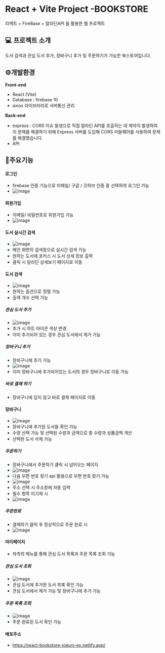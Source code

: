 # React + Vite Project -BOOKSTORE
리액트 + FireBase + 알라딘API 를 활용한 웹 프로젝트 

## 💻 프로젝트 소개
도서 검색과 관심 도서 추가, 장바구니 추가 및 주문하기가 가능한 북스토어입니다. 


## ⚙️개발환경
**Front-end**
- React (Vite)
- Database : firebase 10
- axios 라이브러리로 서버통신 관리
  
**Back-end**
- express  : CORS 이슈 발생으로 직접 알라딘 API를 호출하는 데 제약이 발생하여 이 문제를 해결하기 위해 Express 서버를 도입해 CORS 미들웨어를 사용하여 문제를 해결했습니다.
- API

## 📌주요기능

#### 로그인
- firebase 인증 기능으로 이메일/ 구글 / 깃허브 인증 중 선택하여 로그인 가능
- ![image](https://github.com/joeuni-ex/React_BookMarket/assets/141595215/93486ac2-b80f-4cee-9c83-e27ab10e4e50)

#### 회원가입
- 이메일/ 비밀번호로 회원가입 가능
- ![image](https://github.com/joeuni-ex/React_BookMarket/assets/141595215/e8871478-8010-4f01-a7cb-84c2fccaadfe)

#### 도서 실시간 검색 
- ![image](https://github.com/joeuni-ex/React_BookMarket/assets/141595215/23a7a608-4383-4672-a9cf-5e189c38d551)
- 메인 화면의 검색창으로 실시간 검색 가능
- 원하는 도서에 포커스 시 도서 상세 정보 출력
- 클릭 시 알라딘 상세보기 페이지로 이동
  

#### 도서 검색 
- ![image](https://github.com/joeuni-ex/React_BookMarket/assets/141595215/67731c1f-f1c7-433b-9eb7-506c25f93053)
- 원하는 옵션으로 정렬 가능
- 출력 개수 선택 가능
##### 관심 도서 추가 
- ![image](https://github.com/joeuni-ex/React_BookMarket/assets/141595215/f3729094-538a-4455-8204-3fab014967e1)
- 추가 시 하트 아이콘 색상 변경
- 이미 추가되어 있는 경우 관심 도서에서 제거 가능 

##### 장바구니 추가
- 장바구니에 추가 가능
- ![image](https://github.com/joeuni-ex/React_BookMarket/assets/141595215/cbdf6a6b-b586-423a-b34b-b8fe5eca6b92)
- 이미 장바구니에 추가되어있는 도서의 경우 장바구니로 이동 가능

##### 바로 결제 하기
- 장바구니에 담지 않고 바로 결제 페이지로 이동

#### 장바구니 
- ![image](https://github.com/joeuni-ex/React_BookMarket/assets/141595215/72cfd8c1-a8db-4e2b-941b-ed17da98649b)
- 장바구니에 추가된 도서들 확인 가능
- 수량 선택 가능 및 선택된 수량과 금액으로 총 수량과 상품금액 계산
- 선택한 도서 삭제 가능 
##### 주문하기 
- 장바구니에서 주문하기 클릭 시 넘어오는 페이지
- ![image](https://github.com/joeuni-ex/React_BookMarket/assets/141595215/e717d03e-02fc-4902-b711-a2a2856a338e)
- 다음 우편 번호 찾기 api 활용으로 우편 번호 찾기 가능
- ![image](https://github.com/joeuni-ex/React_BookMarket/assets/141595215/b4e31c45-c005-4860-a5d0-67ae4d11e6ce)
- 주소 선택 시 주소창에 자동 입력
- 필수 항목 미기재 시 
- ![image](https://github.com/joeuni-ex/React_BookMarket/assets/141595215/a94a4d96-ca63-4c34-a542-34aaae2a1aeb)

##### 주문완료 
- 결제하기 클릭 후 정상적으로 주문 완료 시 
- ![image](https://github.com/joeuni-ex/React_BookMarket/assets/141595215/f48c4309-2ff1-41c9-9436-e28321e068d6)


#### 마이페이지
- 좌측의 메뉴를 통해 관심 도서 목록과 주문 목록 조회 가능

##### 관심 도서 조회
- ![image](https://github.com/joeuni-ex/React_BookMarket/assets/141595215/ce4b0736-1a00-4159-a022-ead029f185e6)
- 관심 도서에 추가한 도서 목록 확인 가능
- 관심 도서에서 제거 가능 및 장바구니에 추가 가능 

##### 주문 목록 조회
- ![image](https://github.com/joeuni-ex/React_BookMarket/assets/141595215/bc634173-9024-4074-8b72-69629f0d46b8)
- 주문 완료된 도서 확인 가능


#### 배포주소 
- https://react-bookstore-joeuni-ex.netlify.app/

